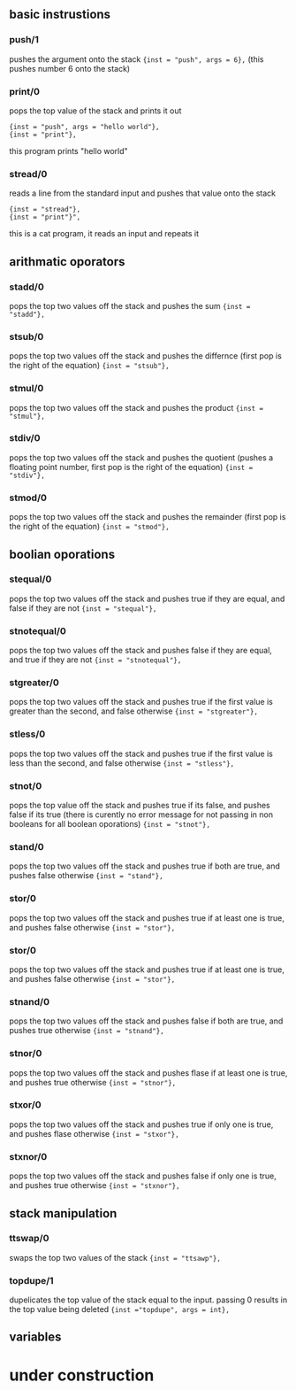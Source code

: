 ## basic instrustions

### push/1
pushes the argument onto the stack
```{inst = "push", args = 6},``` (this pushes number 6 onto the stack)

### print/0
pops the top value of the stack and prints it out
```
{inst = "push", args = "hello world"},
{inst = "print"},
```
this program prints "hello world"

### stread/0
reads a line from the standard input and pushes that value onto the stack
```
{inst = "stread"},
{inst = "print"}",
```
this is a cat program, it reads an input and repeats it

## arithmatic oporators

### stadd/0
pops the top two values off the stack and pushes the sum
```{inst = "stadd"},```

### stsub/0
pops the top two values off the stack and pushes the differnce (first pop is the right of the equation)
```{inst = "stsub"},```

### stmul/0
pops the top two values off the stack and pushes the product
```{inst = "stmul"},```

### stdiv/0
pops the top two values off the stack and pushes the quotient (pushes a floating point number, first pop is the right of the equation)
```{inst = "stdiv"},```

### stmod/0
pops the top two values off the stack and pushes the remainder (first pop is the right of the equation)
```{inst = "stmod"},```

## boolian oporations

### stequal/0
pops the top two values off the stack and pushes true if they are equal, and false if they are not
```{inst = "stequal"},```

### stnotequal/0
pops the top two values off the stack and pushes false if they are equal, and true if they are not
```{inst = "stnotequal"},```

### stgreater/0
pops the top two values off the stack and pushes true if the first value is greater than the second, and false otherwise
```{inst = "stgreater"},```

### stless/0
pops the top two values off the stack and pushes true if the first value is less than the second, and false otherwise
```{inst = "stless"},```

### stnot/0
pops the top value off the stack and pushes true if its false, and pushes false if its true (there is curently no error message for not passing in non booleans for all boolean oporations)
```{inst = "stnot"},```

### stand/0
pops the top two values off the stack and pushes true if both are true, and pushes false otherwise
```{inst = "stand"},```

### stor/0
pops the top two values off the stack and pushes true if at least one is true, and pushes false otherwise
```{inst = "stor"},```

### stor/0
pops the top two values off the stack and pushes true if at least one is true, and pushes false otherwise
```{inst = "stor"},```

### stnand/0
pops the top two values off the stack and pushes false if both are true, and pushes true otherwise
```{inst = "stnand"},```

### stnor/0
pops the top two values off the stack and pushes flase if at least one is true, and pushes true otherwise
```{inst = "stnor"},```

### stxor/0
pops the top two values off the stack and pushes true if only one is true, and pushes flase otherwise
```{inst = "stxor"},```

### stxnor/0
pops the top two values off the stack and pushes false if only one is true, and pushes true otherwise
```{inst = "stxnor"},```

## stack manipulation

### ttswap/0
swaps the top two values of the stack
```{inst = "ttsawp"},```

### topdupe/1
dupelicates the top value of the stack equal to the input. passing 0 results in the top value being deleted
```{inst ="topdupe", args = int},```

## variables

# under construction